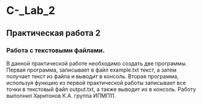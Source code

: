 # C-_Lab_2
## Практическая работа 2
### Работа с текстовыми файлами.
В данной практической работе необходимо создать две программы. 
Первая программа, записывает в файл example.txt текст, а затем получает текст из файла и выводит в консоль.
Вторая программа, используя функцию из первой практической работы записывает все точки в текстовый файл output.txt, а также выводит их в консоль. 
Работу выполнил Харитонов К.А. группа ИПМП11.
